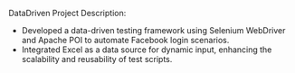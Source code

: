 DataDriven Project
Description:
- Developed a data-driven testing framework using Selenium WebDriver and Apache POI to automate Facebook login scenarios.
- Integrated Excel as a data source for dynamic input, enhancing the scalability and reusability of test scripts.
